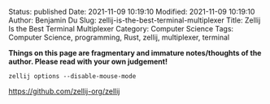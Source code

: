 Status: published
Date: 2021-11-09 10:19:10
Modified: 2021-11-09 10:19:10
Author: Benjamin Du
Slug: zellij-is-the-best-terminal-multiplexer
Title: Zellij Is the Best Terminal Multiplexer
Category: Computer Science
Tags: Computer Science, programming, Rust, zellij, multiplexer, terminal

**Things on this page are fragmentary and immature notes/thoughts of the author. Please read with your own judgement!**


    zellij options --disable-mouse-mode

https://github.com/zellij-org/zellij